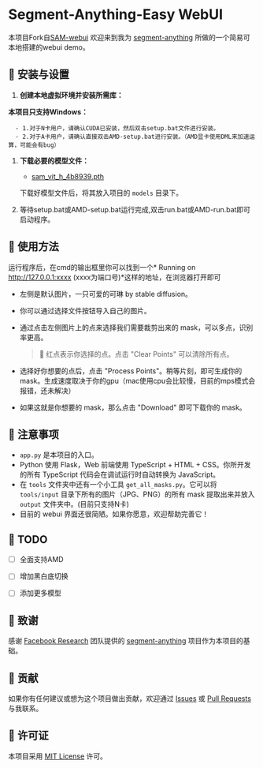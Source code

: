 # Segment-Anything-Easy WebUI 
本项目Fork自[SAM-webui](https://github.com/varhuman/SAM-webui)
欢迎来到我为 [segment-anything](https://github.com/facebookresearch/segment-anything) 所做的一个简易可本地搭建的webui demo。

## 🚀 安装与设置

1. **创建本地虚拟环境并安装所需库：**

**本项目只支持Windows：**

      - 1.对于N卡用户，请确认CUDA已安装，然后双击setup.bat文件进行安装。
      - 2.对于A卡用户，请确认直接双击AMD-setup.bat进行安装。（AMD显卡使用DML来加速运算，可能会有bug）

1. **下载必要的模型文件：**

    - [sam_vit_h_4b8939.pth](https://dl.fbaipublicfiles.com/segment_anything/sam_vit_h_4b8939.pth)


    下载好模型文件后，将其放入项目的 `models` 目录下。

2. 等待setup.bat或AMD-setup.bat运行完成,双击run.bat或AMD-run.bat即可启动程序。

## 🎨 使用方法
运行程序后，在cmd的输出框里你可以找到一个* Running on http://127.0.0.1:xxxx (xxxx为端口号)*这样的地址，在浏览器打开即可


- 左侧是默认图片，一只可爱的可琳 by stable diffusion。
- 你可以通过选择文件按钮导入自己的图片。
- 通过点击左侧图片上的点来选择我们需要裁剪出来的 mask，可以多点，识别率更高。


    > 🔴 红点表示你选择的点。点击 "Clear Points" 可以清除所有点。

- 选择好你想要的点后，点击 "Process Points"。稍等片刻，即可生成你的 mask。生成速度取决于你的gpu（mac使用cpu会比较慢，目前的mps模式会报错，还未解决）



- 如果这就是你想要的 mask，那么点击 "Download" 即可下载你的 mask。



## 📝 注意事项

- `app.py` 是本项目的入口。
- Python 使用 Flask，Web 前端使用 TypeScript + HTML + CSS。你所开发的所有 TypeScript 代码会在调试运行时自动转换为 JavaScript。
- 在 `tools` 文件夹中还有一个小工具 `get_all_masks.py`。它可以将 `tools/input` 目录下所有的图片（JPG、PNG）的所有 mask 提取出来并放入 `output` 文件夹中。(目前只支持N卡)
- 目前的 webui 界面还很简陋。如果你愿意，欢迎帮助完善它！

## 📓 TODO

- [ ] 全面支持AMD
- [ ] 增加黑白底切换
- [ ] 添加更多模型



## 🌟 致谢

感谢 [Facebook Research](https://github.com/facebookresearch) 团队提供的 [segment-anything](https://github.com/facebookresearch/segment-anything) 项目作为本项目的基础。

## 🤝 贡献

如果你有任何建议或想为这个项目做出贡献，欢迎通过 [Issues](https://github.com/varhuman/SAM-webui/issues) 或 [Pull Requests](https://github.com/varhuman/SAM-webui/pulls) 与我联系。

## 📄 许可证

本项目采用 [MIT License](LICENSE) 许可。
